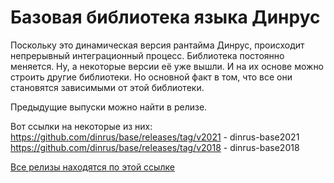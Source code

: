 # Базовая библиотека языка Динрус

Поскольку это динамическая версия рантайма Динрус, происходит
непрерывный интеграционный процесс. Библиотека постоянно меняется.
Ну, а некоторые версии её уже вышли. И на их основе можно строить
другие библиотеки. Но основной факт в том, что все они становятся
зависимыми от этой библиотеки.

Предыдущие выпуски можно найти в релизе.

Вот ссылки на некоторые из них:
https://github.com/dinrus/base/releases/tag/v2021 - dinrus-base2021
https://github.com/dinrus/base/releases/tag/v2018 - dinrus-base2018

[Все релизы находятся по этой ссылке](https://github.com/dinrus/base/releases)
